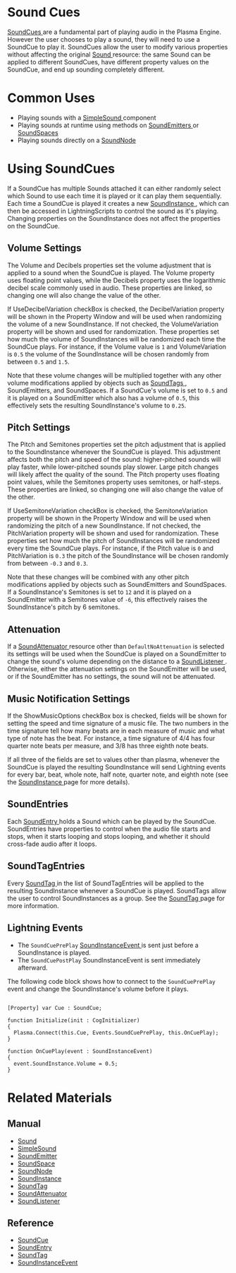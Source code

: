# Sound Cues
[ SoundCues ](https://github.com/PlasmaEngine/PlasmaDocs/blob/master/code_reference/class_reference/soundcue.markdown) are a fundamental part of playing audio in the Plasma Engine. However the user chooses to play a sound, they will need to use a SoundCue to play it. SoundCues allow the user to modify various properties without affecting the original [Sound ](https://plasmaengine.github.io/PlasmaDocs/Manual/audio/sound.markdown) resource: the same Sound can be applied to different SoundCues, have different property values on the SoundCue, and end up sounding completely different. 

# Common Uses

- Playing sounds with a [SimpleSound ](https://plasmaengine.github.io/PlasmaDocs/Manual/audio/simplesound.markdown) component
- Playing sounds at runtime using methods on [SoundEmitters ](https://plasmaengine.github.io/PlasmaDocs/Manual/audio/soundemitter.markdown) or [SoundSpaces ](https://plasmaengine.github.io/PlasmaDocs/Manual/audio/soundspace.markdown)
- Playing sounds directly on a [SoundNode ](https://plasmaengine.github.io/PlasmaDocs/Manual/audio/soundnode.markdown)

# Using SoundCues

If a SoundCue has multiple Sounds attached it can either randomly select which Sound to use each time it is played or it can play them sequentially. Each time a SoundCue is played it creates a new [SoundInstance ](https://plasmaengine.github.io/PlasmaDocs/Manual/audio/soundinstance.markdown), which can then be accessed in LightningScripts to control the sound as it's playing. Changing properties on the SoundInstance does not affect the properties on the SoundCue.

## Volume Settings

The Volume  and  Decibels  properties set the volume adjustment that is applied to a sound when the SoundCue is played. The Volume  property uses floating point values, while the Decibels  property uses the logarithmic decibel scale commonly used in audio. These properties are linked, so changing one will also change the value of the other.

If UseDecibelVariation checkBox is checked, the DecibelVariation  property will be shown in the Property Window and will be used when randomizing the volume of a new SoundInstance. If not checked, the VolumeVariation  property will be shown and used for randomization. These properties set how much the volume of SoundInstances will be randomized each time the SoundCue plays. For instance, if the Volume  value is `1` and VolumeVariation  is `0.5` the volume of the SoundInstance will be chosen randomly from between `0.5` and `1.5`. 

Note that these volume changes will be multiplied together with any other volume modifications applied by objects such as [SoundTags ](https://plasmaengine.github.io/PlasmaDocs/Manual/audio/soundtag.markdown), SoundEmitters, and SoundSpaces. If a SoundCue's volume is set to `0.5` and it is played on a SoundEmitter which also has a volume of `0.5`, this effectively sets the resulting SoundInstance's volume to `0.25`.

## Pitch Settings

The  Pitch  and  Semitones  properties set the pitch adjustment that is applied to the SoundInstance whenever the SoundCue is played. This adjustment affects both the pitch and speed of the sound: higher-pitched sounds will play faster, while lower-pitched sounds play slower. Large pitch changes will likely affect the quality of the sound. The  Pitch  property uses floating point values, while the Semitones  property uses semitones, or half-steps. These properties are linked, so changing one will also change the value of the other.

If UseSemitoneVariation checkBox is checked, the  SemitoneVariation  property will be shown in the Property Window and will be used when randomizing the pitch of a new SoundInstance. If not checked, the  PitchVariation  property will be shown and used for randomization. These properties set how much the pitch of SoundInstances will be randomized every time the SoundCue plays. For instance, if the  Pitch  value is `0` and  PitchVariation  is `0.3` the pitch of the SoundInstance will be chosen randomly from between `-0.3` and `0.3`.

Note that these changes will be combined with any other pitch modifications applied by objects such as SoundEmitters and SoundSpaces. If a SoundInstance's  Semitones  is set to `12` and it is played on a SoundEmitter with a  Semitones  value of `-6`, this effectively raises the SoundInstance's pitch by 6 semitones.

## Attenuation

If a [SoundAttenuator ](https://plasmaengine.github.io/PlasmaDocs/Manual/audio/soundattenuator.markdown) resource other than `DefaultNoAttenuation` is selected its settings will be used when the SoundCue is played on a SoundEmitter to change the sound's volume depending on the distance to a [SoundListener ](https://plasmaengine.github.io/PlasmaDocs/Manual/audio/soundlistener.markdown). Otherwise, either the attenuation settings on the SoundEmitter will be used, or if the SoundEmitter has no settings, the sound will not be attenuated.

## Music Notification Settings 

If the ShowMusicOptions checkBox box is checked, fields will be shown for setting the speed and time signature of a music file. The two numbers in the time signature tell how many beats are in each measure of music and what type of note has the beat. For instance, a time signature of 4/4 has four quarter note beats per measure, and 3/8 has three eighth note beats. 

If all three of the fields are set to values other than plasma, whenever the SoundCue is played the resulting SoundInstance will send Lightning events for every bar, beat, whole note, half note, quarter note, and eighth note (see the [SoundInstance ](https://plasmaengine.github.io/PlasmaDocs/Manual/audio/soundinstance.markdown) page for more details). 

## SoundEntries 

Each [ SoundEntry ](https://github.com/PlasmaEngine/PlasmaDocs/blob/master/code_reference/class_reference/soundentry.markdown) holds a Sound which can be played by the SoundCue. SoundEntries have properties to control when the audio file starts and stops, when it starts looping and stops looping, and whether it should cross-fade audio after it loops.

## SoundTagEntries

Every [ SoundTag ](https://plasmaengine.github.io/PlasmaDocs/Manual/audio/soundtag.markdown) in the list of SoundTagEntries will be applied to the resulting SoundInstance whenever a SoundCue is played. SoundTags allow the user to control SoundInstances as a group. See the [SoundTag ](https://plasmaengine.github.io/PlasmaDocs/Manual/audio/soundtag.markdown) page for more information.

##  Lightning Events

- The `SoundCuePrePlay` [ SoundInstanceEvent  ](https://github.com/PlasmaEngine/PlasmaDocs/blob/master/code_reference/class_reference/soundinstanceevent.markdown) is sent just before a SoundInstance is played. 
- The `SoundCuePostPlay` SoundInstanceEvent is sent immediately afterward. 

The following code block shows how to connect to the `SoundCuePrePlay` event and change the SoundInstance's volume before it plays.

<pre><code class="language-csharp">
[Property] var Cue : SoundCue;

function Initialize(init : CogInitializer)
{
  Plasma.Connect(this.Cue, Events.SoundCuePrePlay, this.OnCuePlay);
}

function OnCuePlay(event : SoundInstanceEvent)
{
  event.SoundInstance.Volume = 0.5;
}
</code></pre>


# Related Materials

## Manual
- [Sound ](https://plasmaengine.github.io/PlasmaDocs/Manual/audio/sound.markdown)
- [SimpleSound ](https://plasmaengine.github.io/PlasmaDocs/Manual/audio/simplesound.markdown)
- [SoundEmitter ](https://plasmaengine.github.io/PlasmaDocs/Manual/audio/soundemitter.markdown)
- [SoundSpace ](https://plasmaengine.github.io/PlasmaDocs/Manual/audio/soundspace.markdown)
- [SoundNode ](https://plasmaengine.github.io/PlasmaDocs/Manual/audio/soundnode.markdown)
- [SoundInstance ](https://plasmaengine.github.io/PlasmaDocs/Manual/audio/soundinstance.markdown)
- [SoundTag ](https://plasmaengine.github.io/PlasmaDocs/Manual/audio/soundtag.markdown)
- [SoundAttenuator ](https://plasmaengine.github.io/PlasmaDocs/Manual/audio/soundattenuator.markdown)
- [SoundListener ](https://plasmaengine.github.io/PlasmaDocs/Manual/audio/soundlistener.markdown)

 ## Reference
- [ SoundCue ](https://github.com/PlasmaEngine/PlasmaDocs/blob/master/code_reference/class_reference/soundcue.markdown)
- [ SoundEntry ](https://github.com/PlasmaEngine/PlasmaDocs/blob/master/code_reference/class_reference/soundentry.markdown)
- [ SoundTag ](https://github.com/PlasmaEngine/PlasmaDocs/blob/master/code_reference/class_reference/soundtag.markdown)
- [ SoundInstanceEvent ](https://github.com/PlasmaEngine/PlasmaDocs/blob/master/code_reference/class_reference/soundinstanceevent.markdown) 

 